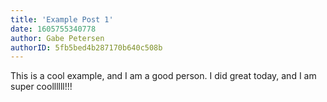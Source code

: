 ```yaml
---
title: 'Example Post 1'
date: 1605755340778
author: Gabe Petersen
authorID: 5fb5bed4b287170b640c508b
---
```


This is a cool example, and I am a good person. I did great today, and I am super coollllll!!!